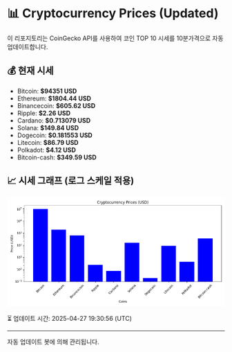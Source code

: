 
# 📊 Cryptocurrency Prices (Updated)

이 리포지토리는 CoinGecko API를 사용하여 코인 TOP 10 시세를 10분가격으로 자동 업데이트합니다.

## 💰 현재 시세
- Bitcoin: **$94351 USD**
- Ethereum: **$1804.44 USD**
- Binancecoin: **$605.62 USD**
- Ripple: **$2.26 USD**
- Cardano: **$0.713079 USD**
- Solana: **$149.84 USD**
- Dogecoin: **$0.181553 USD**
- Litecoin: **$86.79 USD**
- Polkadot: **$4.12 USD**
- Bitcoin-cash: **$349.59 USD**

## 📈 시세 그래프 (로그 스케일 적용)
![Crypto Prices](crypto_prices.png)

⏳ 업데이트 시간: 2025-04-27 19:30:56 (UTC)

---
자동 업데이트 봇에 의해 관리됩니다.
